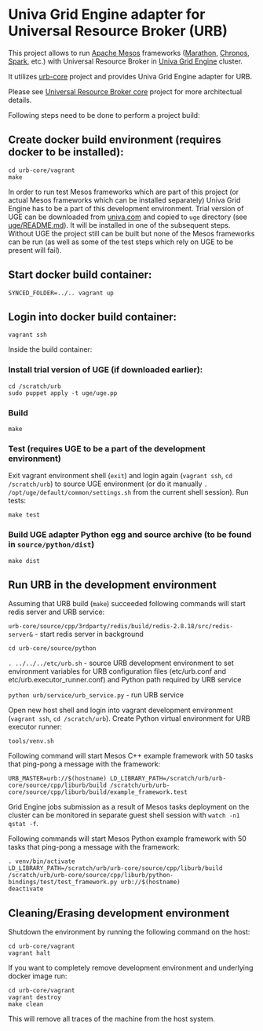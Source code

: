 # Univa Grid Engine adapter for Universal Resource Broker (URB)

This project allows to run [Apache Mesos](http://mesos.apache.org) frameworks ([Marathon](https://mesosphere.github.io/marathon), [Chronos](https://mesos.github.io/chronos), [Spark](https://spark.apache.org), etc.) with Universal Resource Broker in [Univa Grid Engine](http://www.univa.com) cluster.

It utilizes [urb-core](https://github.com/UnivaCorporation/urb-core) project and provides Univa Grid Engine adapter for URB.

Please see [Universal Resource Broker core](https://github.com/UnivaCorporation/urb-core) project for more architectual details.


Following steps need to be done to perform a project build:

## Create docker build environment (requires docker to be installed):

```
cd urb-core/vagrant
make
```

In order to run test Mesos frameworks which are part of this project (or actual Mesos frameworks which can be installed separately) Univa Grid Engine has to be a part of this development environment. Trial version of UGE can be downloaded from [univa.com](univa.com) and copied to `uge` directory (see [uge/README.md](uge/README.md)). It will be installed in one of the subsequent steps. Without UGE the project still can be built but none of the Mesos frameworks can be run (as well as some of the test steps which rely on UGE to be present will fail).

## Start docker build container:

```
SYNCED_FOLDER=../.. vagrant up
```

## Login into docker build container:

```
vagrant ssh
```

Inside the build container:

### Install trial version of UGE (if downloaded earlier):

```
cd /scratch/urb
sudo puppet apply -t uge/uge.pp
```

### Build

```
make
```

### Test (requires UGE to be a part of the development environment)

Exit vagrant environment shell (`exit`) and login again (`vagrant ssh`, `cd /scratch/urb`) to source UGE environment (or do it manually `. /opt/uge/default/common/settings.sh` from the current shell session). Run tests:

```
make test
```

### Build UGE adapter Python egg and source archive (to be found in `source/python/dist`)

```
make dist
```

## Run URB in the development environment

Assuming that URB build (`make`) succeeded following commands will start redis server and URB service:

`urb-core/source/cpp/3rdparty/redis/build/redis-2.8.18/src/redis-server&` - start redis server in background

`cd urb-core/source/python`

`. ../../../etc/urb.sh` - source URB development environment to set environment variables for URB configuration files (etc/urb.conf and etc/urb.executor_runner.conf) and Python path required by URB service

`python urb/service/urb_service.py` - run URB service

Open new host shell and login into vagrant development environment (`vagrant ssh`, `cd /scratch/urb`). Create Python virtual environment for URB executor runner:

`tools/venv.sh`

Following command will start Mesos C++ example framework with 50 tasks that ping-pong a message with the framework:

`URB_MASTER=urb://$(hostname) LD_LIBRARY_PATH=/scratch/urb/urb-core/source/cpp/liburb/build /scratch/urb/urb-core/source/cpp/liburb/build/example_framework.test`

Grid Engine jobs submission as a result of Mesos tasks deployment on the cluster can be monitored in separate guest shell session with `watch -n1 qstat -f`.

Following commands will start Mesos Python example framework with 50 tasks that ping-pong a message with the framework:

```
. venv/bin/activate
LD_LIBRARY_PATH=/scratch/urb/urb-core/source/cpp/liburb/build /scratch/urb/urb-core/source/cpp/liburb/python-bindings/test/test_framework.py urb://$(hostname)
deactivate
```

## Cleaning/Erasing development environment

Shutdown the environment by running the following command on the host:

```
cd urb-core/vagrant
vagrant halt
```

If you want to completely remove development environment and underlying docker image run:

```
cd urb-core/vagrant
vagrant destroy
make clean
```

This will remove all traces of the machine from the host system.
